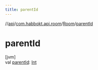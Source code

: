 ```yaml
---
title: parentId
---
```

//[api](../../../index.html)/[com.habbokt.api.room](../index.html)/[Room](index.html)/[parentId](parent-id.html)



# parentId



[jvm]\
val [parentId](parent-id.html): [Int](https://kotlinlang.org/api/latest/jvm/stdlib/kotlin/-int/index.html)




